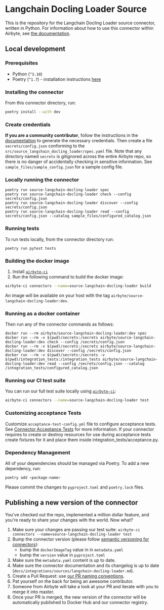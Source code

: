 # Langchain Docling Loader Source

This is the repository for the Langchain Docling Loader source connector, written in Python.
For information about how to use this connector within Airbyte, see [the documentation](https://docs.airbyte.com/integrations/sources/langchain-docling-loader).

## Local development

### Prerequisites

* Python (`^3.10`)
* Poetry (`^1.7`) - installation instructions [here](https://python-poetry.org/docs/#installation)



### Installing the connector

From this connector directory, run:
```bash
poetry install --with dev
```


### Create credentials

**If you are a community contributor**, follow the instructions in the [documentation](https://docs.airbyte.com/integrations/sources/langchain-docling-loader)
to generate the necessary credentials. Then create a file `secrets/config.json` conforming to the `src/source_langchain_docling_loader/spec.yaml` file.
Note that any directory named `secrets` is gitignored across the entire Airbyte repo, so there is no danger of accidentally checking in sensitive information.
See `sample_files/sample_config.json` for a sample config file.


### Locally running the connector

```
poetry run source-langchain-docling-loader spec
poetry run source-langchain-docling-loader check --config secrets/config.json
poetry run source-langchain-docling-loader discover --config secrets/config.json
poetry run source-langchain-docling-loader read --config secrets/config.json --catalog sample_files/configured_catalog.json
```

### Running tests

To run tests locally, from the connector directory run:

```
poetry run pytest tests
```

### Building the docker image

1. Install [`airbyte-ci`](https://github.com/airbytehq/airbyte/blob/master/airbyte-ci/connectors/pipelines/README.md)
2. Run the following command to build the docker image:
```bash
airbyte-ci connectors --name=source-langchain-docling-loader build
```

An image will be available on your host with the tag `airbyte/source-langchain-docling-loader:dev`.


### Running as a docker container

Then run any of the connector commands as follows:
```
docker run --rm airbyte/source-langchain-docling-loader:dev spec
docker run --rm -v $(pwd)/secrets:/secrets airbyte/source-langchain-docling-loader:dev check --config /secrets/config.json
docker run --rm -v $(pwd)/secrets:/secrets airbyte/source-langchain-docling-loader:dev discover --config /secrets/config.json
docker run --rm -v $(pwd)/secrets:/secrets -v $(pwd)/integration_tests:/integration_tests airbyte/source-langchain-docling-loader:dev read --config /secrets/config.json --catalog /integration_tests/configured_catalog.json
```

### Running our CI test suite

You can run our full test suite locally using [`airbyte-ci`](https://github.com/airbytehq/airbyte/blob/master/airbyte-ci/connectors/pipelines/README.md):

```bash
airbyte-ci connectors --name=source-langchain-docling-loader test
```

### Customizing acceptance Tests

Customize `acceptance-test-config.yml` file to configure acceptance tests. See [Connector Acceptance Tests](https://docs.airbyte.com/connector-development/testing-connectors/connector-acceptance-tests-reference) for more information.
If your connector requires to create or destroy resources for use during acceptance tests create fixtures for it and place them inside integration_tests/acceptance.py.

### Dependency Management

All of your dependencies should be managed via Poetry. 
To add a new dependency, run:

```bash
poetry add <package-name>
```

Please commit the changes to `pyproject.toml` and `poetry.lock` files.

## Publishing a new version of the connector

You've checked out the repo, implemented a million dollar feature, and you're ready to share your changes with the world. Now what?
1. Make sure your changes are passing our test suite: `airbyte-ci connectors --name=source-langchain-docling-loader test`
2. Bump the connector version (please follow [semantic versioning for connectors](https://docs.airbyte.com/contributing-to-airbyte/resources/pull-requests-handbook/#semantic-versioning-for-connectors)): 
    - bump the `dockerImageTag` value in in `metadata.yaml`
    - bump the `version` value in `pyproject.toml`
3. Make sure the `metadata.yaml` content is up to date.
4. Make sure the connector documentation and its changelog is up to date (`docs/integrations/sources/langchain-docling-loader.md`).
5. Create a Pull Request: use [our PR naming conventions](https://docs.airbyte.com/contributing-to-airbyte/resources/pull-requests-handbook/#pull-request-title-convention).
6. Pat yourself on the back for being an awesome contributor.
7. Someone from Airbyte will take a look at your PR and iterate with you to merge it into master.
8. Once your PR is merged, the new version of the connector will be automatically published to Docker Hub and our connector registry.
